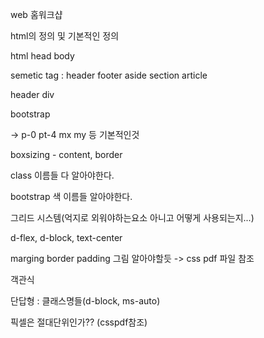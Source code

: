 web 홈워크샵

html의 정의 및 기본적인 정의

html head body

semetic tag : header footer aside section article

header div

bootstrap

-> p-0 pt-4 mx my 등 기본적인것

boxsizing - content, border

class 이름들 다 알아야한다.

bootstrap 색 이름들 알아야한다.

그리드 시스템(억지로 외워야하는요소 아니고 어떻게 사용되는지...)

d-flex, d-block, text-center

marging border padding 그림 알아야할듯 -> css pdf 파일 참조

객관식

단답형 : 클래스명들(d-block, ms-auto)

픽셀은 절대단위인가?? (csspdf참조)